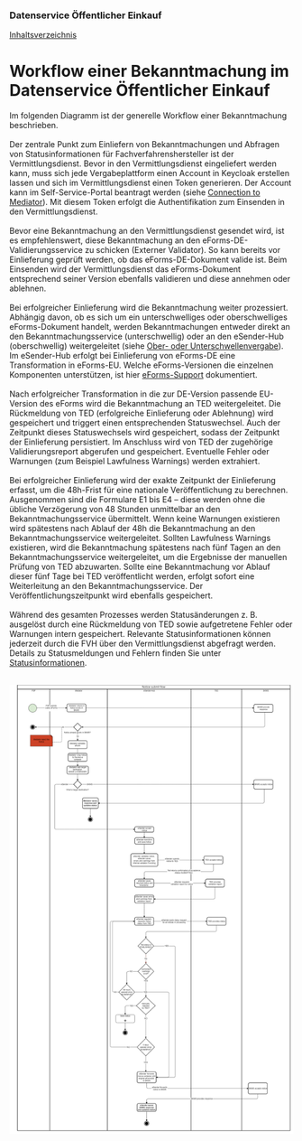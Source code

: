 ### Datenservice Öffentlicher Einkauf
[Inhaltsverzeichnis](/documentation/documentation.md)
<br>

# Workflow einer Bekanntmachung im Datenservice Öffentlicher Einkauf

Im folgenden Diagramm ist der generelle Workflow einer Bekanntmachung beschrieben.
<br><br>
Der zentrale Punkt zum Einliefern von Bekanntmachungen und Abfragen von Statusinformationen für Fachverfahrenshersteller ist der Vermittlungsdienst. Bevor in den Vermittlungsdienst eingeliefert werden kann, muss sich jede Vergabeplattform einen Account in Keycloak erstellen lassen und sich im Vermittlungsdienst einen Token generieren. Der Account kann im Self-Service-Portal beantragt werden (siehe [Connection to Mediator](/documentation/Connection_to_mediator.md)). Mit diesem Token erfolgt die Authentifikation zum Einsenden in den Vermittlungsdienst.
<br><br>
Bevor eine Bekanntmachung an den Vermittlungsdienst gesendet wird, ist es empfehlenswert, diese Bekanntmachung an den eForms-DE-Validierungsservice zu schicken (Externer Validator). So kann bereits vor Einlieferung geprüft werden, ob das eForms-DE-Dokument valide ist. Beim Einsenden wird der Vermittlungsdienst das eForms-Dokument entsprechend seiner Version ebenfalls validieren und diese annehmen oder ablehnen. 
<br><br>
Bei erfolgreicher Einlieferung wird die Bekanntmachung weiter prozessiert. Abhängig davon, ob es sich um ein unterschwelliges oder oberschwelliges eForms-Dokument handelt, werden Bekanntmachungen entweder direkt an den Bekanntmachungsservice (unterschwellig) oder an den eSender-Hub (oberschwellig) weitergeleitet (siehe [Ober- oder Unterschwellenvergabe](/documentation/Upper-or_lower-threshold-award.md)). Im eSender-Hub erfolgt bei Einlieferung von eForms-DE eine Transformation in eForms-EU. Welche eForms-Versionen die einzelnen Komponenten unterstützen, ist hier [eForms-Support](/documentation/eForms_support.md) dokumentiert.
<br><br>
Nach erfolgreicher Transformation in die zur DE-Version passende EU-Version des eForms wird die Bekanntmachung an TED weitergeleitet. Die Rückmeldung von TED (erfolgreiche Einlieferung oder Ablehnung) wird gespeichert und triggert einen entsprechenden Statuswechsel. Auch der Zeitpunkt dieses Statuswechsels wird gespeichert, sodass der Zeitpunkt der Einlieferung persistiert. Im Anschluss wird von TED der zugehörige Validierungsreport abgerufen und gespeichert. Eventuelle Fehler oder Warnungen (zum Beispiel Lawfulness Warnings) werden extrahiert.
<br><br>
Bei erfolgreicher Einlieferung wird der exakte Zeitpunkt der Einlieferung erfasst, um die 48h-Frist für eine nationale Veröffentlichung zu berechnen. Ausgenommen sind die Formulare E1 bis E4 – diese werden ohne die übliche Verzögerung von 48 Stunden unmittelbar an den Bekanntmachungsservice übermittelt. Wenn keine Warnungen existieren wird spätestens nach Ablauf der 48h die Bekanntmachung an den Bekanntmachungsservice weitergeleitet. Sollten Lawfulness Warnings existieren, wird die Bekanntmachung spätestens nach fünf Tagen an den Bekanntmachungsservice weitergeleitet, um die Ergebnisse der manuellen Prüfung von TED abzuwarten. Sollte eine Bekanntmachung vor Ablauf dieser fünf Tage bei TED veröffentlicht werden, erfolgt sofort eine Weiterleitung an den Bekanntmachungsservice. Der Veröffentlichungszeitpunkt wird ebenfalls gespeichert.
<br><br>
Während des gesamten Prozesses werden Statusänderungen z. B. ausgelöst durch eine Rückmeldung von TED sowie aufgetretene Fehler oder Warnungen intern gespeichert. Relevante Statusinformationen können jederzeit durch die FVH über den Vermittlungsdienst abgefragt werden. Details zu Statusmeldungen und Fehlern finden Sie unter [Statusinformationen](documentation\Status_information.md).
<br><br>

![Workflow Diagramm](/documentation/images/workflow_2.png)




